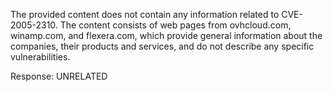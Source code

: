 The provided content does not contain any information related to CVE-2005-2310. The content consists of web pages from ovhcloud.com, winamp.com, and flexera.com, which provide general information about the companies, their products and services, and do not describe any specific vulnerabilities.

Response: UNRELATED